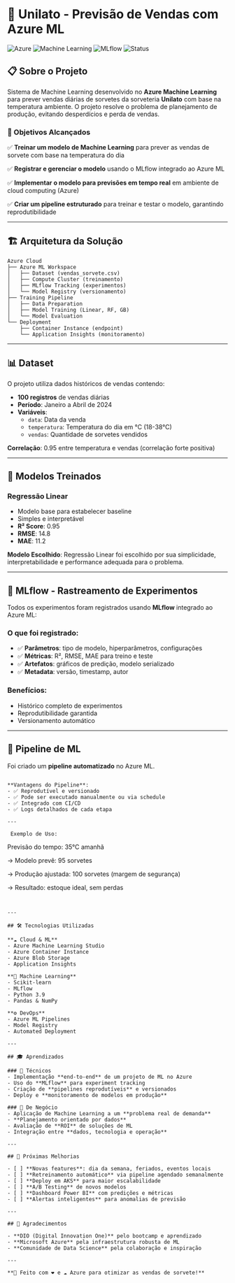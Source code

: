 # 🍦 Unilato - Previsão de Vendas com Azure ML

![Azure](https://img.shields.io/badge/Azure-ML-0078D4?logo=microsoft-azure)
![Machine Learning](https://img.shields.io/badge/Machine-Learning-orange)
![MLflow](https://img.shields.io/badge/MLflow-Tracking-blue)
![Status](https://img.shields.io/badge/Status-Production-success)

## 📋 Sobre o Projeto

Sistema de Machine Learning desenvolvido no **Azure Machine Learning** para prever vendas diárias de sorvetes da sorveteria **Unilato** com base na temperatura ambiente. O projeto resolve o problema de planejamento de produção, evitando desperdícios e perda de vendas.

### 🎯 Objetivos Alcançados

✅ **Treinar um modelo de Machine Learning** para prever as vendas de sorvete com base na temperatura do dia

✅ **Registrar e gerenciar o modelo** usando o MLflow integrado ao Azure ML

✅ **Implementar o modelo para previsões em tempo real** em ambiente de cloud computing (Azure)

✅ **Criar um pipeline estruturado** para treinar e testar o modelo, garantindo reprodutibilidade

---

## 🏗️ Arquitetura da Solução

```
Azure Cloud
├── Azure ML Workspace
│   ├── Dataset (vendas_sorvete.csv)
│   ├── Compute Cluster (treinamento)
│   ├── MLflow Tracking (experimentos)
│   └── Model Registry (versionamento)
├── Training Pipeline
│   ├── Data Preparation
│   ├── Model Training (Linear, RF, GB)
│   └── Model Evaluation
└── Deployment
    ├── Container Instance (endpoint)
    └── Application Insights (monitoramento)
```

---

## 📊 Dataset

O projeto utiliza dados históricos de vendas contendo:

- **100 registros** de vendas diárias
- **Período**: Janeiro a Abril de 2024
- **Variáveis**:
  - `data`: Data da venda
  - `temperatura`: Temperatura do dia em °C (18-38°C)
  - `vendas`: Quantidade de sorvetes vendidos

**Correlação**: 0.95 entre temperatura e vendas (correlação forte positiva)

---

## 🤖 Modelos Treinados

### Regressão Linear
- Modelo base para estabelecer baseline
- Simples e interpretável
- **R² Score**: 0.95
- **RMSE**: 14.8
- **MAE**: 11.2

**Modelo Escolhido**: Regressão Linear foi escolhido por sua simplicidade, interpretabilidade e performance adequada para o problema.

---

## 🔬 MLflow - Rastreamento de Experimentos

Todos os experimentos foram registrados usando **MLflow** integrado ao Azure ML:

### O que foi registrado:
- ✅ **Parâmetros**: tipo de modelo, hiperparâmetros, configurações
- ✅ **Métricas**: R², RMSE, MAE para treino e teste
- ✅ **Artefatos**: gráficos de predição, modelo serializado
- ✅ **Metadata**: versão, timestamp, autor

### Benefícios:
- Histórico completo de experimentos
- Reprodutibilidade garantida
- Versionamento automático

---

## 🚀 Pipeline de ML

Foi criado um **pipeline automatizado** no Azure ML.

```

**Vantagens do Pipeline**:
- ✅ Reprodutível e versionado
- ✅ Pode ser executado manualmente ou via schedule
- ✅ Integrado com CI/CD
- ✅ Logs detalhados de cada etapa

---

 Exemplo de Uso:
```
Previsão do tempo: 35°C amanhã

→ Modelo prevê: 95 sorvetes

→ Produção ajustada: 100 sorvetes (margem de segurança)

→ Resultado: estoque ideal, sem perdas

```


---

## 🛠️ Tecnologias Utilizadas

**☁️ Cloud & ML**
- Azure Machine Learning Studio  
- Azure Container Instance  
- Azure Blob Storage  
- Application Insights  

**🤖 Machine Learning**
- Scikit-learn  
- MLflow  
- Python 3.9  
- Pandas & NumPy  

**⚙️ DevOps**
- Azure ML Pipelines  
- Model Registry  
- Automated Deployment  

---

## 🎓 Aprendizados

### 🧠 Técnicos
- Implementação **end-to-end** de um projeto de ML no Azure  
- Uso do **MLflow** para experiment tracking  
- Criação de **pipelines reprodutíveis** e versionados  
- Deploy e **monitoramento de modelos em produção**  

### 💼 De Negócio
- Aplicação de Machine Learning a um **problema real de demanda**  
- **Planejamento orientado por dados**  
- Avaliação de **ROI** de soluções de ML  
- Integração entre **dados, tecnologia e operação**  

---

## 🚀 Próximas Melhorias

- [ ] **Novas features**: dia da semana, feriados, eventos locais  
- [ ] **Retreinamento automático** via pipeline agendado semanalmente  
- [ ] **Deploy em AKS** para maior escalabilidade  
- [ ] **A/B Testing** de novos modelos  
- [ ] **Dashboard Power BI** com predições e métricas  
- [ ] **Alertas inteligentes** para anomalias de previsão  

---

## 🙏 Agradecimentos

- **DIO (Digital Innovation One)** pelo bootcamp e aprendizado  
- **Microsoft Azure** pela infraestrutura robusta de ML  
- **Comunidade de Data Science** pela colaboração e inspiração  

---

**🍦 Feito com ❤️ e ☁️ Azure para otimizar as vendas de sorvete!**
